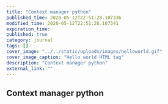 ```yaml
---
title: "Context manager python"
published_time: 2020-05-12T22:51:28.107336
modified_time: 2020-05-12T22:51:28.107341
expiration_time: 
published: true
category: journal
tags: []
cover_image: "../../static/uploads/images/helloworld.gif"
cover_image_caption: "Hello world HTML tag"
description: "Context manager python"
external_link: ""
---
```


## Context manager python


